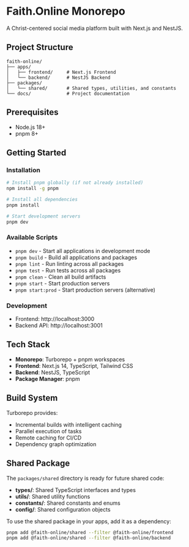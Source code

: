 # Faith.Online Monorepo

A Christ-centered social media platform built with Next.js and NestJS.

## Project Structure

```
faith-online/
├── apps/
│   ├── frontend/     # Next.js Frontend
│   └── backend/      # NestJS Backend
├── packages/
│   └── shared/       # Shared types, utilities, and constants
└── docs/             # Project documentation
```

## Prerequisites

- Node.js 18+
- pnpm 8+

## Getting Started

### Installation

```bash
# Install pnpm globally (if not already installed)
npm install -g pnpm

# Install all dependencies
pnpm install

# Start development servers
pnpm dev
```

### Available Scripts

- `pnpm dev` - Start all applications in development mode
- `pnpm build` - Build all applications and packages
- `pnpm lint` - Run linting across all packages
- `pnpm test` - Run tests across all packages
- `pnpm clean` - Clean all build artifacts
- `pnpm start` - Start production servers
- `pnpm start:prod` - Start production servers (alternative)

### Development

- Frontend: http://localhost:3000
- Backend API: http://localhost:3001

## Tech Stack

- **Monorepo**: Turborepo + pnpm workspaces
- **Frontend**: Next.js 14, TypeScript, Tailwind CSS
- **Backend**: NestJS, TypeScript
- **Package Manager**: pnpm

## Build System

Turborepo provides:

- Incremental builds with intelligent caching
- Parallel execution of tasks
- Remote caching for CI/CD
- Dependency graph optimization

## Shared Package

The `packages/shared` directory is ready for future shared code:

- **types/**: Shared TypeScript interfaces and types
- **utils/**: Shared utility functions
- **constants/**: Shared constants and enums
- **config/**: Shared configuration objects

To use the shared package in your apps, add it as a dependency:
```bash
pnpm add @faith-online/shared --filter @faith-online/frontend
pnpm add @faith-online/shared --filter @faith-online/backend
``` 
